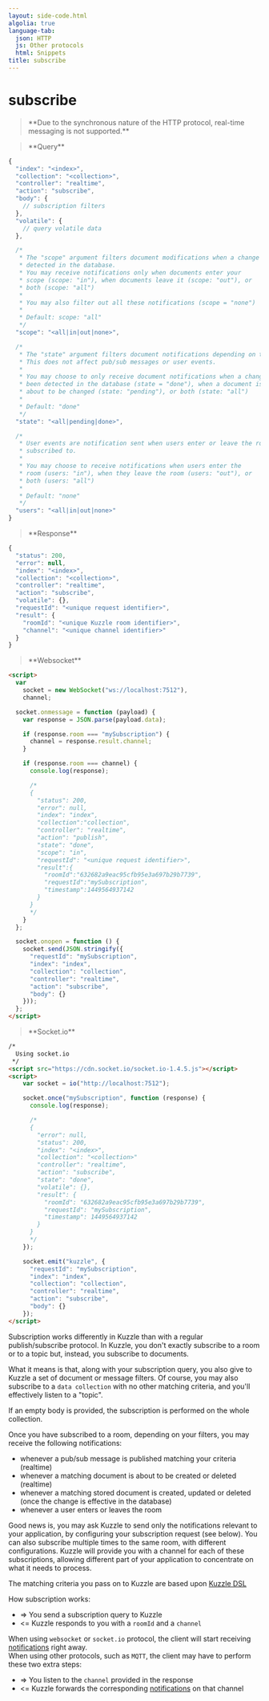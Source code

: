 ```yaml
---
layout: side-code.html
algolia: true
language-tab:
  json: HTTP
  js: Other protocols
  html: Snippets
title: subscribe
---
```



# subscribe


<blockquote class="json">
<p>
**Due to the synchronous nature of the HTTP protocol, real-time messaging is not supported.**
</p>
</blockquote>

<blockquote class="js">
<p>
**Query**
</p>
</blockquote>


```js
{
  "index": "<index>",
  "collection": "<collection>",
  "controller": "realtime",
  "action": "subscribe",
  "body": {
    // subscription filters
  },
  "volatile": {
    // query volatile data
  },

  /*
   * The "scope" argument filters document modifications when a change has been
   * detected in the database.
   * You may receive notifications only when documents enter your
   * scope (scope: "in"), when documents leave it (scope: "out"), or
   * both (scope: "all")
   *
   * You may also filter out all these notifications (scope = "none")
   *
   * Default: scope: "all"
   */
  "scope": "<all|in|out|none>",

  /*
   * The "state" argument filters document notifications depending on their state.
   * This does not affect pub/sub messages or user events.
   *
   * You may choose to only receive document notifications when a change has
   * been detected in the database (state = "done"), when a document is
   * about to be changed (state: "pending"), or both (state: "all")
   *
   * Default: "done"
   */
  "state": "<all|pending|done>",

  /*
   * User events are notification sent when users enter or leave the room you
   * subscribed to.
   *
   * You may choose to receive notifications when users enter the
   * room (users: "in"), when they leave the room (users: "out"), or
   * both (users: "all")
   *
   * Default: "none"
   */
  "users": "<all|in|out|none>"
}
```


<blockquote class="js">
<p>
**Response**
</p>
</blockquote>



```js
{
  "status": 200,
  "error": null,
  "index": "<index>",
  "collection": "<collection>",
  "controller": "realtime",
  "action": "subscribe",
  "volatile": {},                 
  "requestId": "<unique request identifier>",
  "result": {
    "roomId": "<unique Kuzzle room identifier>",
    "channel": "<unique channel identifier>"
  }
}
```



<blockquote class="html">
<p>
**Websocket**
</p>
</blockquote>


```html
<script>
  var
    socket = new WebSocket("ws://localhost:7512"),
    channel;

  socket.onmessage = function (payload) {
    var response = JSON.parse(payload.data);

    if (response.room === "mySubscription") {
      channel = response.result.channel;
    }

    if (response.room === channel) {
      console.log(response);

      /*
      {
        "status": 200,
        "error": null,
        "index": "index",
        "collection":"collection",
        "controller": "realtime",
        "action": "publish",
        "state": "done",
        "scope": "in",
        "requestId": "<unique request identifier>",
        "result":{
          "roomId":"632682a9eac95cfb95e3a697b29b7739",
          "requestId":"mySubscription",
          "timestamp":1449564937142
        }
      }
      */
    }
  };

  socket.onopen = function () {
    socket.send(JSON.stringify({
      "requestId": "mySubscription",
      "index": "index",
      "collection": "collection",
      "controller": "realtime",
      "action": "subscribe",
      "body": {}
    }));
  };
</script>
```



<blockquote class="html">
<p>
**Socket.io**
</p>
</blockquote>



```html
/*
  Using socket.io
 */
<script src="https://cdn.socket.io/socket.io-1.4.5.js"></script>
<script>
    var socket = io("http://localhost:7512");

    socket.once("mySubscription", function (response) {
      console.log(response);

      /*
      {
        "error": null,
        "status": 200,
        "index": "<index>",
        "collection": "<collection>"
        "controller": "realtime",
        "action": "subscribe",
        "state": "done",
        "volatile": {},
        "result": {
          "roomId": "632682a9eac95cfb95e3a697b29b7739",
          "requestId": "mySubscription",
          "timestamp": 1449564937142
        }
      }
      */
    });

    socket.emit("kuzzle", {
      "requestId": "mySubscription",
      "index": "index",
      "collection": "collection",
      "controller": "realtime",
      "action": "subscribe",
      "body": {}
    });
</script>
```

Subscription works differently in Kuzzle than with a regular publish/subscribe protocol.
In Kuzzle, you don't exactly subscribe to a room or to a topic but, instead, you subscribe to documents.

What it means is that, along with your subscription query, you also give to Kuzzle a set of document or message filters.
Of course, you may also subscribe to a ``data collection`` with no other matching criteria,
and you'll effectively listen to a "topic".

<aside class="notice">
  If an empty body is provided, the subscription is performed on the whole collection.
</aside>

Once you have subscribed to a room, depending on your filters, you may receive the following notifications:

* whenever a pub/sub message is published matching your criteria (realtime)
* whenever a matching document is about to be created or deleted (realtime)
* whenever a matching stored document is created, updated or deleted (once the change is effective in the database)
* whenever a user enters or leaves the room

Good news is, you may ask Kuzzle to send only the notifications relevant to your application,
by configuring your subscription request (see below).
You can also subscribe multiple times to the same room, with different configurations.
Kuzzle will provide you with a channel for each of these subscriptions,
allowing different part of your application to concentrate on what it needs to process.

The matching criteria you pass on to Kuzzle are based upon [Kuzzle DSL](/kuzzle-dsl)

How subscription works:

* => You send a subscription query to Kuzzle
* <= Kuzzle responds to you with a ``roomId`` and a `channel`

When using `websocket` or `socket.io` protocol, the client will start receiving [notifications](/api-documentation/notifications) right away.  
When using other protocols, such as `MQTT`, the client may have to perform these two extra steps:

* => You listen to the ``channel`` provided in the response
* <= Kuzzle forwards the corresponding [notifications](/api-documentation/notifications/) on that channel
